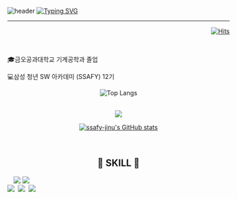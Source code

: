 ![header](https://capsule-render.vercel.app/api?type=waving&color=6994CDEE&text=&animation=twinkling&height=80)
[![Typing SVG](https://readme-typing-svg.demolab.com?font=Alkatra&weight=500&size=45&duration=3500&pause=3&color=6994CDEE&center=false&vCenter=false&multiline=true&repeat=true&width=1000&height=100&lines=Welcome+to+JI-NU's+GitHub!👋)](https://git.io/typing-svg)
 
<div align="left">

-------
<div align="right">
 
[![Hits](https://hits.seeyoufarm.com/api/count/incr/badge.svg?url=https%3A%2F%2Fgithub.com%2Fbi-sz&count_bg=%2331A8FF&title_bg=%23555555&icon=&icon_color=%23E7E7E7&title=GITHUB&edge_flat=false)](https://hits.seeyoufarm.com)

<br>

<div align="left">

🎓금오공과대학교 기계공학과 졸업
<br>

💻삼성 청년 SW 아카데미 (SSAFY) 12기

 <div align="center">
  
![Top Langs](https://github-readme-stats.vercel.app/api/top-langs/?username=JI-NU&layout=compact)

<br>

<div align="center">
 
<img align='center' src="http://mazassumnida.wtf/api/v2/generate_badge?boj=gkrdnjs43">  


[![ssafy-jinu's GitHub stats](https://github-readme-stats.vercel.app/api?username=JI-NU&include_all_commits=true&show_icons=true&theme=github_dark)](https://github.com/ssafy-jinu/github-readme-stats)
 
<br>

## 🔨 SKILL 🔨
<div style="display:flex; flex-direction:column; align-items:flex-start;">
    <div>
        <img src="https://img.shields.io/badge/python-3776AB?style=flat-square&logo=python&logoColor=white">
        <img src="https://img.shields.io/badge/javascript-F7DF1E.svg?style=for-the-badge&logo=javascript&logoColor=20232a" />&nbsp
        <br>
        <img src="https://img.shields.io/badge/git-F05033.svg?style=for-the-badge&logo=git&logoColor=white" />&nbsp
        <img src="https://img.shields.io/badge/github-181717.svg?style=for-the-badge&logo=github&logoColor=white" />&nbsp
        <img src="https://img.shields.io/badge/Notion-F3F3F3.svg?style=for-the-badge&logo=notion&logoColor=black" />&nbsp
</div><br>
</div>
